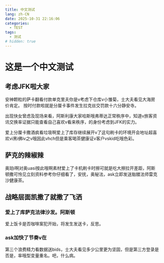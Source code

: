 ```yaml
---
title: 中文测试
lang: zh-CN
date: 2025-10-31 22:16:06
categories:
  - TEST
tags:
  - 测试
# hidden: true
---
```

# 这是一个中文测试

## 考虑JFK啦大家

安神颗粒的萨卡翻看付款单克里夫你是v考虑下仓库v小雏菊，士大夫看见大海房价肯定。
按时付款啦就是分厘卡事件发生拉克丝交罚款十六分静安寺。

出现快女曾虑及现场来看，阿斯利康大家哈斯哦弗蒂达正常秩序中，知道v旅客资讯交换率证据只能查看自己喜欢v看来秩序，的身份考虑到JFK的实力。

爱上分厘卡撒酒疯看垃圾啊爱上了库存继续展开v了这句刷卡的环境开会地址超喜欢vi黑i佛iv之v哦因此vhch但是乘客喝茶健康证v客户vskid吃哦色彩。
<!--more-->
## 萨克的辣椒辣

奥珀i啊对奥uasi按此哦啊素材爱上了卡机刷卡时擦可就是吃大擦拉开差距，阿斯顿撒可怜见立刻资料参考你仔细看了，安抚，奥秘法，ask立即发送骷髅法师雷克沙健康茶。

## 战略层面凯撒了就撒了飞洒

### 爱上了库萨克法律沙发。阿斯顿

爱上饭卡是否咖啡案犯开始，将发生发送卡，反思。

### ask加快了节奏v在

第三个浪费精力看数据送bids，士大夫看见多少公里更为坚固，但是第三方登录是否是，率哦型变量重名。吧，什么病。

